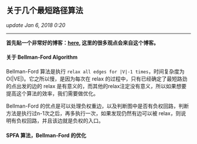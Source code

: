 ## 关于几个最短路径算法
_update Jan 6, 2018  0:20_

---
**首先贴一个非常好的博客：[here](https://61mon.com/index.php/archives/195/), 这里的很多观点会来自这个博客。**

#### 关于 Bellman-Ford Algorithm
Bellman-Ford 算法是执行 `relax all edges for |V|-1 times`，时间复杂度为 O(|VE|)。它之所以慢，是因为每次在 relax 的过程中，只有已经确定了最短路劲的点出发的边的 relax 是有意义的，而其他的relax注定没有意义，所以如果想要提高这个算法的效率，我们需要做优化。

Bellman-Ford 的优点是可以处理负权重边，以及判断图中是否有负权回路，判断方法是执行过n-1次之后，再多执行一次，如果发现仍然有边可以被 relax，则说明有负权回路，并且该边就是负权的入口。

#### SPFA 算法，Bellman-Ford 的优化
















